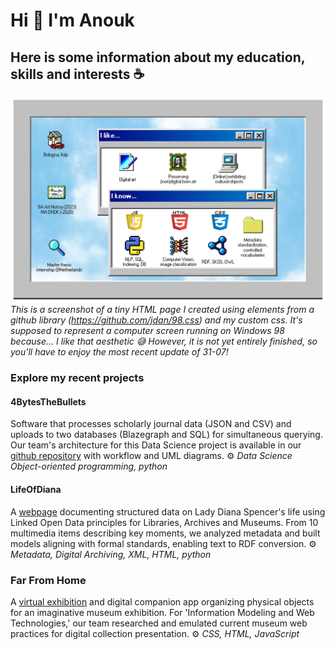 # Hi 👋 I'm Anouk 
## Here is some information about my education, skills and interests ☕

![Screenshot](screenshot-3107v2.png)
_This is a screenshot of a tiny HTML page I created using elements from a github library (https://github.com/jdan/98.css) and my custom css. It's supposed to represent a computer screen running on Windows 98 because... I like that aesthetic 😅 However, it is not yet entirely finished, so you'll have to enjoy the most recent update of 31-07!_

### Explore my recent projects
#### 4BytesTheBullets
Software that processes scholarly journal data (JSON and CSV) and uploads to two databases (Blazegraph and SQL) for simultaneous querying. Our team's architecture for this Data Science project is available in our [github repository](https://github.com/Ant-On-03/4BytesTheBullets) with workflow and UML diagrams.
⚙️ _Data Science Object-oriented programming, python_

#### LifeOfDiana
A [webpage](https://digitalctrlv.github.io/LifeOfDiana/) documenting structured data on Lady Diana Spencer's life using Linked Open Data principles for Libraries, Archives and Museums. From 10 multimedia items describing key moments, we analyzed metadata and built models aligning with formal standards, enabling text to RDF conversion.
⚙️ _Metadata, Digital Archiving, XML, HTML, python_

### Far From Home
A [virtual exhibition](https://far-fromm-homme.github.io/Far-FroMM-HoMMe/documentation.html)  and digital companion app organizing physical objects for an imaginative museum exhibition. For 'Information Modeling and Web Technologies,' our team researched and emulated current museum web practices for digital collection presentation.
⚙️ _CSS, HTML, JavaScript_
